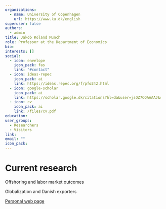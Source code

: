 ```yaml
---
organizations:
  - name: University of Copenhagen
    url: https://www.ku.dk/english
superuser: false
authors:
  - admin
title: Jakob Roland Munch
role: Professor at the Department of Economics
bio: 
interests: []
social:
  - icon: envelope
    icon_pack: fas
    link: "#contact"
  - icon: ideas-repec
    icon_pack: ai
    link: https://ideas.repec.org/f/pfo242.html
  - icon: google-scholar
    icon_pack: ai
    link: https://scholar.google.dk/citations?hl=da&user=jsOZ7CQAAAAJ&sortby=pubdate&btnA=1&view_op=list_works&gmla=AJsN-F5tHGbLBDkQXHKqH5jdLOUKfP43-lJKVR1UaigPcRlinxzerwaeJmcaFf8L0Xe-7jgAe6-W3sjdQVYD8k5cI6MEE7ZvWeD3d9qwFI2AziSYQ9-Qz76GU7L0tKdciDW6FzvGgzcs
  - icon: cv
    icon_pack: ai
    link: /files/cv.pdf
education:
user_groups:
  - Researchers
  - Visitors
link: 
email: ""
icon_pack:
---
```


# Current research

Offshoring and labor market outcomes

Globalization and Danish exporters

[Personal web page](sites.google.com/view/jakob-roland-munch)
